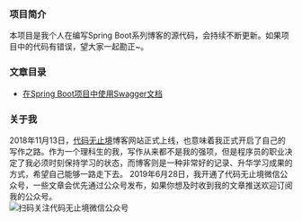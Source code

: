 ### 项目简介
本项目是我个人在编写Spring Boot系列博客的源代码，会持续不断更新。如果项目中的代码有错误，望大家一起勘正~。
### 文章目录
* [在Spring Boot项目中使用Swagger文档](https://itweknow.cn/blog-site/posts/2111459879.html)
### 关于我
2018年11月13日，[代码无止境](https://itweknow.cn)博客网站正式上线，也意味着我正式开启了自己的写作之路。作为一个理科生的我，写作从来都不是我的强项，但是程序员的职业决定了我必须时刻保持学习的状态，而博客则是一种非常好的记录、升华学习成果的方式，希望自己能够一路走下去。
2019年6月28日，我开通了代码无止境微信公众号，一些文章会优先通过公众号发布，如果你想及时收到我的文章推送欢迎订阅我的公众号。  
![扫码关注代码无止境微信公众号](https://g-blog.oss-cn-beijing.aliyuncs.com/image/qrcode_for_gh_526c6f450b21_258.jpg)
